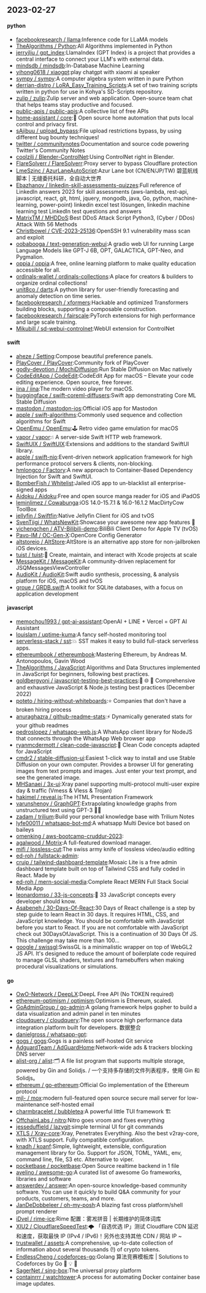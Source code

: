 ## 2023-02-27

#### python
* [facebookresearch / llama](https://github.com/facebookresearch/llama):Inference code for LLaMA models
* [TheAlgorithms / Python](https://github.com/TheAlgorithms/Python):All Algorithms implemented in Python
* [jerryjliu / gpt_index](https://github.com/jerryjliu/gpt_index):LlamaIndex (GPT Index) is a project that provides a central interface to connect your LLM's with external data.
* [mindsdb / mindsdb](https://github.com/mindsdb/mindsdb):In-Database Machine Learning
* [yihong0618 / xiaogpt](https://github.com/yihong0618/xiaogpt):play chatgpt with xiaomi ai speaker
* [sympy / sympy](https://github.com/sympy/sympy):A computer algebra system written in pure Python
* [derrian-distro / LoRA_Easy_Training_Scripts](https://github.com/derrian-distro/LoRA_Easy_Training_Scripts):A set of two training scripts written in python for use in Kohya's SD-Scripts repository.
* [zulip / zulip](https://github.com/zulip/zulip):Zulip server and web application. Open-source team chat that helps teams stay productive and focused.
* [public-apis / public-apis](https://github.com/public-apis/public-apis):A collective list of free APIs
* [home-assistant / core](https://github.com/home-assistant/core):🏡
Open source home automation that puts local control and privacy first.
* [sAjibuu / upload_bypass](https://github.com/sAjibuu/upload_bypass):File upload restrictions bypass, by using different bug bounty techniques!
* [twitter / communitynotes](https://github.com/twitter/communitynotes):Documentation and source code powering Twitter's Community Notes
* [coolzilj / Blender-ControlNet](https://github.com/coolzilj/Blender-ControlNet):Using ControlNet right in Blender.
* [FlareSolverr / FlareSolverr](https://github.com/FlareSolverr/FlareSolverr):Proxy server to bypass Cloudflare protection
* [LmeSzinc / AzurLaneAutoScript](https://github.com/LmeSzinc/AzurLaneAutoScript):Azur Lane bot (CN/EN/JP/TW) 碧蓝航线脚本 | 无缝委托科研，全自动大世界
* [Ebazhanov / linkedin-skill-assessments-quizzes](https://github.com/Ebazhanov/linkedin-skill-assessments-quizzes):Full reference of LinkedIn answers 2023 for skill assessments (aws-lambda, rest-api, javascript, react, git, html, jquery, mongodb, java, Go, python, machine-learning, power-point) linkedin excel test lösungen, linkedin machine learning test LinkedIn test questions and answers
* [MatrixTM / MHDDoS](https://github.com/MatrixTM/MHDDoS):Best DDoS Attack Script Python3, (Cyber / DDos) Attack With 56 Methods
* [Christbowel / CVE-2023-25136](https://github.com/Christbowel/CVE-2023-25136):OpenSSH 9.1 vulnerability mass scan and exploit
* [oobabooga / text-generation-webui](https://github.com/oobabooga/text-generation-webui):A gradio web UI for running Large Language Models like GPT-J 6B, OPT, GALACTICA, GPT-Neo, and Pygmalion.
* [oppia / oppia](https://github.com/oppia/oppia):A free, online learning platform to make quality education accessible for all.
* [ordinals-wallet / ordinals-collections](https://github.com/ordinals-wallet/ordinals-collections):A place for creators & builders to organize ordinal collections!
* [unit8co / darts](https://github.com/unit8co/darts):A python library for user-friendly forecasting and anomaly detection on time series.
* [facebookresearch / xformers](https://github.com/facebookresearch/xformers):Hackable and optimized Transformers building blocks, supporting a composable construction.
* [facebookresearch / fairscale](https://github.com/facebookresearch/fairscale):PyTorch extensions for high performance and large scale training.
* [Mikubill / sd-webui-controlnet](https://github.com/Mikubill/sd-webui-controlnet):WebUI extension for ControlNet

#### swift
* [aheze / Setting](https://github.com/aheze/Setting):Compose beautiful preference panels.
* [PlayCover / PlayCover](https://github.com/PlayCover/PlayCover):Community fork of PlayCover
* [godly-devotion / MochiDiffusion](https://github.com/godly-devotion/MochiDiffusion):Run Stable Diffusion on Mac natively
* [CodeEditApp / CodeEdit](https://github.com/CodeEditApp/CodeEdit):CodeEdit App for macOS – Elevate your code editing experience. Open source, free forever.
* [iina / iina](https://github.com/iina/iina):The modern video player for macOS.
* [huggingface / swift-coreml-diffusers](https://github.com/huggingface/swift-coreml-diffusers):Swift app demonstrating Core ML Stable Diffusion
* [mastodon / mastodon-ios](https://github.com/mastodon/mastodon-ios):Official iOS app for Mastodon
* [apple / swift-algorithms](https://github.com/apple/swift-algorithms):Commonly used sequence and collection algorithms for Swift
* [OpenEmu / OpenEmu](https://github.com/OpenEmu/OpenEmu):🕹
Retro video game emulation for macOS
* [vapor / vapor](https://github.com/vapor/vapor):💧
A server-side Swift HTTP web framework.
* [SwiftUIX / SwiftUIX](https://github.com/SwiftUIX/SwiftUIX):Extensions and additions to the standard SwiftUI library.
* [apple / swift-nio](https://github.com/apple/swift-nio):Event-driven network application framework for high performance protocol servers & clients, non-blocking.
* [hmlongco / Factory](https://github.com/hmlongco/Factory):A new approach to Container-Based Dependency Injection for Swift and SwiftUI.
* [BomberFish / Whitelist](https://github.com/BomberFish/Whitelist):Jailed iOS app to un-blacklist all enterprise-signed apps
* [Aidoku / Aidoku](https://github.com/Aidoku/Aidoku):Free and open source manga reader for iOS and iPadOS
* [leminlimez / Cowabunga](https://github.com/leminlimez/Cowabunga):iOS 14.0-15.7.1 & 16.0-16.1.2 MacDirtyCow ToolBox
* [jellyfin / Swiftfin](https://github.com/jellyfin/Swiftfin):Native Jellyfin Client for iOS and tvOS
* [SvenTiigi / WhatsNewKit](https://github.com/SvenTiigi/WhatsNewKit):Showcase your awesome new app features
📱
* [yichengchen / ATV-Bilibili-demo](https://github.com/yichengchen/ATV-Bilibili-demo):BiliBili Client Demo for Apple TV (tvOS)
* [Pavo-IM / OC-Gen-X](https://github.com/Pavo-IM/OC-Gen-X):OpenCore Config Generator
* [altstoreio / AltStore](https://github.com/altstoreio/AltStore):AltStore is an alternative app store for non-jailbroken iOS devices.
* [tuist / tuist](https://github.com/tuist/tuist):🚀
Create, maintain, and interact with Xcode projects at scale
* [MessageKit / MessageKit](https://github.com/MessageKit/MessageKit):A community-driven replacement for JSQMessagesViewController
* [AudioKit / AudioKit](https://github.com/AudioKit/AudioKit):Swift audio synthesis, processing, & analysis platform for iOS, macOS and tvOS
* [groue / GRDB.swift](https://github.com/groue/GRDB.swift):A toolkit for SQLite databases, with a focus on application development

#### javascript
* [memochou1993 / gpt-ai-assistant](https://github.com/memochou1993/gpt-ai-assistant):OpenAI + LINE + Vercel = GPT AI Assistant
* [louislam / uptime-kuma](https://github.com/louislam/uptime-kuma):A fancy self-hosted monitoring tool
* [serverless-stack / sst](https://github.com/serverless-stack/sst):💥
SST makes it easy to build full-stack serverless apps.
* [ethereumbook / ethereumbook](https://github.com/ethereumbook/ethereumbook):Mastering Ethereum, by Andreas M. Antonopoulos, Gavin Wood
* [TheAlgorithms / JavaScript](https://github.com/TheAlgorithms/JavaScript):Algorithms and Data Structures implemented in JavaScript for beginners, following best practices.
* [goldbergyoni / javascript-testing-best-practices](https://github.com/goldbergyoni/javascript-testing-best-practices):📗
🌐
🚢
Comprehensive and exhaustive JavaScript & Node.js testing best practices (December 2022)
* [poteto / hiring-without-whiteboards](https://github.com/poteto/hiring-without-whiteboards):⭐️
Companies that don't have a broken hiring process
* [anuraghazra / github-readme-stats](https://github.com/anuraghazra/github-readme-stats):⚡
Dynamically generated stats for your github readmes
* [pedroslopez / whatsapp-web.js](https://github.com/pedroslopez/whatsapp-web.js):A WhatsApp client library for NodeJS that connects through the WhatsApp Web browser app
* [ryanmcdermott / clean-code-javascript](https://github.com/ryanmcdermott/clean-code-javascript):🛁
Clean Code concepts adapted for JavaScript
* [cmdr2 / stable-diffusion-ui](https://github.com/cmdr2/stable-diffusion-ui):Easiest 1-click way to install and use Stable Diffusion on your own computer. Provides a browser UI for generating images from text prompts and images. Just enter your text prompt, and see the generated image.
* [MHSanaei / 3x-ui](https://github.com/MHSanaei/3x-ui):Xray panel supporting multi-protocol multi-user expire day & traffic (Vmess & Vless & Trojan)
* [hakimel / reveal.js](https://github.com/hakimel/reveal.js):The HTML Presentation Framework
* [varunshenoy / GraphGPT](https://github.com/varunshenoy/GraphGPT):Extrapolating knowledge graphs from unstructured text using GPT-3
🕵️‍♂️
* [zadam / trilium](https://github.com/zadam/trilium):Build your personal knowledge base with Trilium Notes
* [lyfe00011 / whatsapp-bot-md](https://github.com/lyfe00011/whatsapp-bot-md):A whatsapp Multi Device bot based on baileys
* [omenking / aws-bootcamp-cruddur-2023](https://github.com/omenking/aws-bootcamp-cruddur-2023):
* [agalwood / Motrix](https://github.com/agalwood/Motrix):A full-featured download manager.
* [mifi / lossless-cut](https://github.com/mifi/lossless-cut):The swiss army knife of lossless video/audio editing
* [ed-roh / fullstack-admin](https://github.com/ed-roh/fullstack-admin):
* [cruip / tailwind-dashboard-template](https://github.com/cruip/tailwind-dashboard-template):Mosaic Lite is a free admin dashboard template built on top of Tailwind CSS and fully coded in React. Made by
* [ed-roh / mern-social-media](https://github.com/ed-roh/mern-social-media):Complete React MERN Full Stack Social Media App
* [leonardomso / 33-js-concepts](https://github.com/leonardomso/33-js-concepts):📜
33 JavaScript concepts every developer should know.
* [Asabeneh / 30-Days-Of-React](https://github.com/Asabeneh/30-Days-Of-React):30 Days of React challenge is a step by step guide to learn React in 30 days. It requires HTML, CSS, and JavaScript knowledge. You should be comfortable with JavaScript before you start to React. If you are not comfortable with JavaScript check out 30DaysOfJavaScript. This is a continuation of 30 Days Of JS. This challenge may take more than 100…
* [google / swissgl](https://github.com/google/swissgl):SwissGL is a minimalistic wrapper on top of WebGL2 JS API. It's designed to reduce the amount of boilerplate code required to manage GLSL shaders, textures and framebuffers when making procedural visualizations or simulations.

#### go
* [OwO-Network / DeepLX](https://github.com/OwO-Network/DeepLX):DeepL Free API (No TOKEN required)
* [ethereum-optimism / optimism](https://github.com/ethereum-optimism/optimism):Optimism is Ethereum, scaled.
* [GoAdminGroup / go-admin](https://github.com/GoAdminGroup/go-admin):A golang framework helps gopher to build a data visualization and admin panel in ten minutes
* [cloudquery / cloudquery](https://github.com/cloudquery/cloudquery):The open source high performance data integration platform built for developers. 数据整合
* [danielgross / whatsapp-gpt](https://github.com/danielgross/whatsapp-gpt):
* [gogs / gogs](https://github.com/gogs/gogs):Gogs is a painless self-hosted Git service
* [AdguardTeam / AdGuardHome](https://github.com/AdguardTeam/AdGuardHome):Network-wide ads & trackers blocking DNS server
* [alist-org / alist](https://github.com/alist-org/alist):🗂️
A file list program that supports multiple storage, powered by Gin and Solidjs. / 一个支持多存储的文件列表程序，使用 Gin 和 Solidjs。
* [ethereum / go-ethereum](https://github.com/ethereum/go-ethereum):Official Go implementation of the Ethereum protocol
* [mjl- / mox](https://github.com/mjl-/mox):modern full-featured open source secure mail server for low-maintenance self-hosted email
* [charmbracelet / bubbletea](https://github.com/charmbracelet/bubbletea):A powerful little TUI framework
🏗
* [OffchainLabs / nitro](https://github.com/OffchainLabs/nitro):Nitro goes vroom and fixes everything
* [jesseduffield / lazygit](https://github.com/jesseduffield/lazygit):simple terminal UI for git commands
* [XTLS / Xray-core](https://github.com/XTLS/Xray-core):Xray, Penetrates Everything. Also the best v2ray-core, with XTLS support. Fully compatible configuration.
* [knadh / koanf](https://github.com/knadh/koanf):Simple, lightweight, extensible, configuration management library for Go. Support for JSON, TOML, YAML, env, command line, file, S3 etc. Alternative to viper.
* [pocketbase / pocketbase](https://github.com/pocketbase/pocketbase):Open Source realtime backend in 1 file
* [avelino / awesome-go](https://github.com/avelino/awesome-go):A curated list of awesome Go frameworks, libraries and software
* [answerdev / answer](https://github.com/answerdev/answer):An open-source knowledge-based community software. You can use it quickly to build Q&A community for your products, customers, teams, and more.
* [JanDeDobbeleer / oh-my-posh](https://github.com/JanDeDobbeleer/oh-my-posh):A blazing fast cross platform/shell prompt renderer
* [iDvel / rime-ice](https://github.com/iDvel/rime-ice):Rime 配置：雾凇拼音 | 长期维护的简体词库
* [XIU2 / CloudflareSpeedTest](https://github.com/XIU2/CloudflareSpeedTest):🌩
「自选优选 IP」测试 Cloudflare CDN 延迟和速度，获取最快 IP (IPv4 / IPv6)！另外也支持其他 CDN / 网站 IP ~
* [trustwallet / assets](https://github.com/trustwallet/assets):A comprehensive, up-to-date collection of information about several thousands (!) of crypto tokens.
* [EndlessCheng / codeforces-go](https://github.com/EndlessCheng/codeforces-go):Golang 算法竞赛模板库 | Solutions to Codeforces by Go
💭
💡
🎈
* [SagerNet / sing-box](https://github.com/SagerNet/sing-box):The universal proxy platform
* [containrrr / watchtower](https://github.com/containrrr/watchtower):A process for automating Docker container base image updates.
